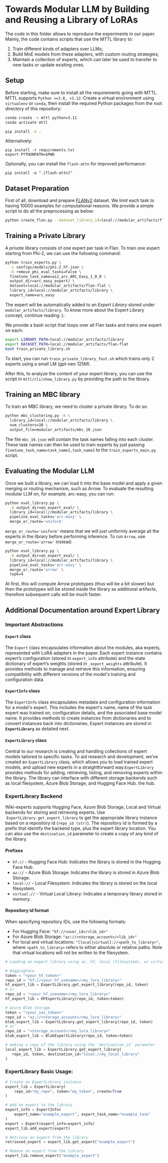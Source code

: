 # Towards Modular LLM by Building and Reusing a Library of LoRAs

The code in this folder allows to reproduce the experiments in our paper. Mainly, the code contains scripts that use the MTTL library to:

1. Train different kinds of adapters over LLMs;
2. Build MoE models from these adapters, with custom routing strategies;
3. Maintain a collection of experts, which can later be used to transfer to new tasks or update existing ones.

## Setup

Before starting, make sure to install all the requirements going with MTTL. MTTL supports `Python >=3.8, <3.12`. Create a virtual environment using `virtualenv` or `conda`, then install the required Python packages from the root directory of this repository:

```bash
conda create -n mttl python=3.11
conda activate mttl

pip install -e .
```

Alternatively:

```
pip install -r requirements.txt
export PYTHONPATH=$PWD
```

Optionally, you can install the `flash-attn` for improved performance:

```
pip install -e ".[flash-attn]"
```

## Dataset Preparation

First of all, download and prepare [FLANv2](https://github.com/google-research/FLAN/tree/main/flan/v2) dataset. We limit each task to having 10000 examples for computational reasons. We provide a simple script to do all the preprocessing as below:

```bash
python create_flan.py --dataset_library_id=local://modular_artifacts/flan-flat
```


## Training a Private Library

A *private* library consists of one expert per task in Flan. To train one expert starting from Phi-2, we can use the following command:

```bash
python train_experts.py \
  -c configs/models/phi-2_hf.json \
  -k remove_phi_eval_tasks=False \
  finetune_task_name=ai2_arc_ARC_Easy_1_0_0 \
  output_dir=arc_easy_expert/ \
  dataset=local://modular_artifacts/flan-flat \
  library_id=local://modular_artifacts/library \
  expert_name=arc_easy
```

The expert will be automatically added to an *Expert Library* stored under `modular_artifacts/library`. To know more about the Expert Library concept, continue reading :).

We provide a bash script that loops over all Flan tasks and trains one expert on each:

```bash
export LIBRARY_PATH=local://modular_artifacts/library
export DATASET_PATH=local://modular_artifacts/flan-flat
bash train_private_library.sh
```

To start, you can run `train_private_library_fast.sh` which trains only 2 experts using a small LM (gpt-neo 125M).

After this, to analyze the content of your expert library, you can use the script in `mttl/cli/show_library.py` by providing the path to the library.

## Training an MBC library

To train an MBC library, we need to cluster a private library. To do so:

```bash
python mbc_clustering.py -k \
  library_id=local://modular_artifacts/library \
  num_clusters=10 \
  output_file=modular_artifacts/mbc_10.json
```

The file `mbc_10.json` will contain the task names falling into each cluster. These task names can then be used to train experts by just passing `finetune_task_name=task_name1,task_name2` to the `train_experts_main.py` script.


## Evaluating the Modular LLM

Once we built a library, we can load it into the base model and apply a given merging or routing mechanism, such as Arrow. To evaluate the resulting modular LLM on, for example, arc-easy, you can run:

```bash
python eval_library.py \
  -k output_dir=an_expert_eval/ \
  library_id=local://modular_artifacts/library \
  pipeline_eval_tasks='arc-easy' \
  merge_or_route='uniform'
```

`merge_or_route='uniform'` means that we will just uniformly average all the experts in the library before performing inference. To run `Arrow`, use `merge_or_route='arrow'` instead:

```bash
python eval_library.py \
  -k output_dir=an_expert_eval/ \
  library_id=local://modular_artifacts/library \
  pipeline_eval_tasks='arc-easy' \
  merge_or_route='arrow' \
  topk=4
```

At first, this will compute Arrow prototypes (thus will be a bit slower) but then the prototypes will be stored inside the library as additional artifacts, therefore subsequent calls will be much faster.

## Additional Documentation around Expert Library

### Important Abstractions

#### **`Expert` class**

The `Expert` class encapsulates information about the modules, aka experts, represented with LoRA adapters in the paper. Each expert instance contains expert’s configuration (stored in `expert_info` attribute) and the state dictionary of expert’s weights (stored in `_expert_weights` attribute). It provides methods to manage and retrieve this information, ensuring compatibility with different versions of the model's training and configuration data.

#### **`ExpertInfo` class**

The `ExpertInfo` class encapsulates metadata and configuration information for a model's expert. This includes the expert's name, name of the task expert was trained on, configuration details, and the associated base model name. It provides methods to create instances from dictionaries and to convert instances back into dictionaries. Expert instances are stored in **`ExpertLibrary`** as detailed next.

#### **`ExpertLibrary` class**

Central to our research is creating and handling collections of expert models tailored to specific tasks. To aid research and development, we’ve created an `ExpertLibrary` class, which allows you to load trained expert models, and upload new experts in a straightforward way.`ExpertLibrary` provides methods for adding, retrieving, listing, and removing experts within the library. The library can interface with different storage backends such as local filesystem, Azure Blob Storage, and Hugging Face Hub.
the hub.

### ExpertLibrary Backend

Wiki-experts supports Hugging Face, Azure Blob Storage, Local and Virtual backends for storing and retrieving experts. Use  `ExpertLibrary.get_expert_library` to get the appropriate library instance based on a repository id (`repo_id (str)`). The repository id is formed by a prefix that identify the backend type, plus the expert library location. You can also use the `destination_id` parameter to create a copy of any kind of the library.

#### Prefixes

- `hf://` - Hugging Face Hub: Indicates the library is stored in the Hugging Face Hub.
- `az://` - Azure Blob Storage: Indicates the library is stored in Azure Blob Storage.
- `local://` - Local Filesystem: Indicates the library is stored on the local filesystem.
- `virtual://` - Virtual Local Library: Indicates a temporary library stored in memory.

#### Repository id format

When specifying repository IDs, use the following formats:
- For Hugging Face: `"hf://<user_id>/<lib_id>"`
- For Azure Blob Storage: `"az://<storage_account>/<lib_id>"`
- For local and virtual locations: `"[local|virtual]://<path_to_library>"`, where `<path_to_library>` refers to either absolute or relative paths. Note that virtual locations will not be written to the filesystem.

```python
# Loading an expert library using az, hf, local (filesystem), or virtual (in memory)

# HuggingFace
token = "<your_hf_token>"
repo_id = "hf://<your_hf_usename>/<my_lora_library>"
hf_export_lib = ExpertLibrary.get_expert_library(repo_id, token)
# or
repo_id = "<your_hf_usename>/<my_lora_library>"
hf_export_lib = HFExpertLibrary(repo_id, token=token)

# Azure Blob Storage
token = "<your_sas_token>"
repo_id = "az://<storage_account>/<my_lora_library>"
blob_export_lib = ExpertLibrary.get_expert_library(repo_id, token)
# or
repo_id = "<storage_account>/<my_lora_library>"
blob_export_lib = BlobExpertLibrary(repo_id, token=token)

# making a copy of the library using the `destination_id` parameter
local_expert_lib = ExpertLibrary.get_expert_library(
   repo_id, token, destination_id="local://my_local_library"
)
```

### ExpertLibrary Basic Usage:

```python
# Create an ExpertLibrary instance
expert_lib = ExpertLibrary(
    repo_id="my_repo", token="my_token", create=True
)

# Add an expert to the library
expert_info = ExpertInfo(
    expert_name="example_expert", expert_task_name="example_task"
)
expert = Expert(expert_info=expert_info)
expert_lib.add_expert(expert)

# Retrieve an expert from the library
retrieved_expert = expert_lib.get_expert("example_expert")

# Remove an expert from the library
expert_lib.remove_expert("example_expert")
```
